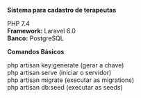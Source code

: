 <strong>Sistema para cadastro de terapeutas</strong> <br/>

PHP 7.4 <br/>
<strong>Framework: </strong> Laravel 6.0 <br/>
<strong>Banco:</strong> PostgreSQL <br/>

<strong>Comandos Básicos</strong> <br/>

php artisan key:generate (gerar a chave) <br>
php artisan serve (iniciar o servidor)<br/>
php artisan migrate (executar as migrations)<br>
php artisan db:seed (executar as seeds)<br>

